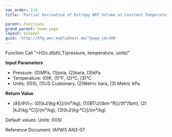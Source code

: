 ```yaml
---
nav_order: 114
title: 'Partial Derivative of Entropy WRT Volume at Constant Temperature f(P, T)'

parent: Functions
grand_parent: home-page
layout: minimal
guid: 'http://hfg.wev.mybluehost.me/?page_id=398'
---
```


Function Call “=H2o.dSdV\_T(pressure, temperature, units)”

**Input Parameters**

- Pressure: (0)MPa, (1)psia, (2)bara, (3)kPa
- Temperature: (0)K, (1)°F, (2)°C, (3)°C
- Units: (0)SI, (1)US Customary, (2)Metric bara, (3) Metric kPa

**Return Value**

- (∂S/∂V)<sub>T</sub>: (0)\[kJ/(kg·K)\]/(m³/kg), (1)\[BTU/(lbm·°R)\]/(ft³/lbm), (2)\[kJ/(kg·°C)\]/(m³/kg), (3)\[kJ/(kg·°C)\]/(m³/kg)

Default values: Units: (0)SI

Reference Document: IAPWS AN3-07